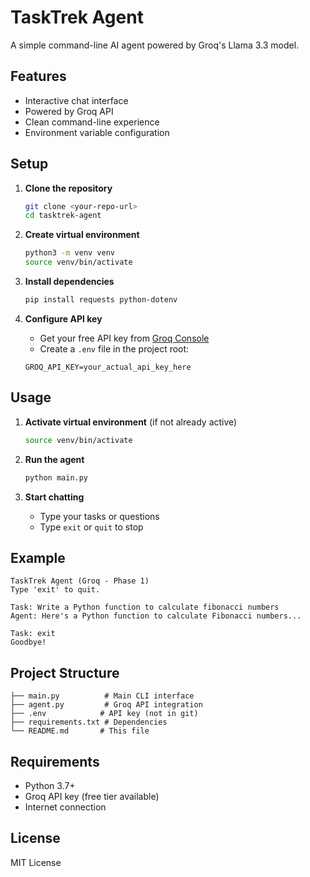 # TaskTrek Agent

A simple command-line AI agent powered by Groq's Llama 3.3 model.

## Features

- Interactive chat interface
- Powered by Groq API
- Clean command-line experience
- Environment variable configuration

## Setup

1. **Clone the repository**
   ```bash
   git clone <your-repo-url>
   cd tasktrek-agent
   ```

2. **Create virtual environment**
   ```bash
   python3 -m venv venv
   source venv/bin/activate
   ```

3. **Install dependencies**
   ```bash
   pip install requests python-dotenv
   ```

4. **Configure API key**
   - Get your free API key from [Groq Console](https://console.groq.com/)
   - Create a `.env` file in the project root:
   ```
   GROQ_API_KEY=your_actual_api_key_here
   ```

## Usage

1. **Activate virtual environment** (if not already active)
   ```bash
   source venv/bin/activate
   ```

2. **Run the agent**
   ```bash
   python main.py
   ```

3. **Start chatting**
   - Type your tasks or questions
   - Type `exit` or `quit` to stop

## Example

```
TaskTrek Agent (Groq - Phase 1)
Type 'exit' to quit.

Task: Write a Python function to calculate fibonacci numbers
Agent: Here's a Python function to calculate Fibonacci numbers...

Task: exit
Goodbye!
```

## Project Structure

```
├── main.py          # Main CLI interface
├── agent.py         # Groq API integration
├── .env            # API key (not in git)
├── requirements.txt # Dependencies
└── README.md       # This file
```

## Requirements

- Python 3.7+
- Groq API key (free tier available)
- Internet connection

## License

MIT License